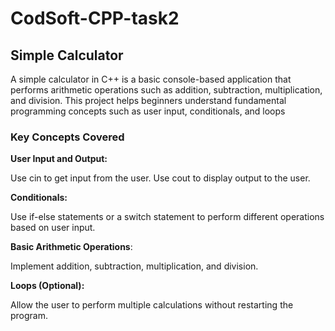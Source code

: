 # CodSoft-CPP-task2
## Simple Calculator 
A simple calculator in C++ is a basic console-based application that performs arithmetic operations such as addition, subtraction, multiplication, and division. This project helps beginners understand fundamental programming concepts such as user input, conditionals, and loops

### Key Concepts Covered

**User Input and Output:**

Use cin to get input from the user.
Use cout to display output to the user.

**Conditionals:**

Use if-else statements or a switch statement to perform different operations based on user input.

**Basic Arithmetic Operations**:

Implement addition, subtraction, multiplication, and division.

**Loops (Optional):**

Allow the user to perform multiple calculations without restarting the program.
